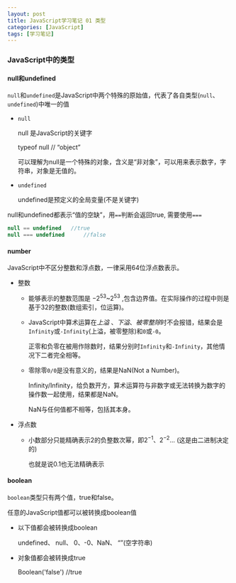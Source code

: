 ```yaml
---
layout: post
title: JavaScript学习笔记 01 类型
categories: [JavaScript]
tags: [学习笔记]
---
```


### JavaScript中的类型

#### null和undefined

`null`和`undefined`是JavaScript中两个特殊的原始值，代表了各自类型(`null`、`undefined`)中唯一的值

- `null`

  null 是JavaScript的关键字

  typeof null 	//		“object”

  可以理解为null是一个特殊的对象，含义是“非对象”，可以用来表示数字，字符串，对象是无值的。

- `undefined`

  undefined是预定义的全局变量(不是关键字)

null和undefined都表示“值的空缺”，用`==`判断会返回true, 需要使用`===`

```javascript
null == undefined 	//true
null === undefined		//false
```



#### number

JavaScript中不区分整数和浮点数，一律采用64位浮点数表示。

-   整数
    -   能够表示的整数范围是 $-2^{53}$~$2^{53}$ ,包含边界值。在实际操作的过程中则是基于32的整数(数组索引，位运算)。 

    -   JavaScript中算术运算在*上溢* 、*下溢*、*被零整除*时不会报错，结果会是`Infinity`或`-Infinity`(上溢，被零整除)和`0`或`-0`。

        正零和负零在被用作除数时，结果分别时`Infinity`和`-Infinity`，其他情况下二者完全相等。

    -   零除零`0/0`是没有意义的，结果是NaN(Not a Number)。

        Infinity/Infinity，给负数开方，算术运算符与非数字或无法转换为数字的操作数一起使用，结果都是NaN。

        NaN与任何值都不相等，包括其本身。

-   浮点数

    -   小数部分只能精确表示2的负整数次幂，即$2^{-1}$、$2^{-2}$... (这是由二进制决定的)

        也就是说0.1也无法精确表示

#### boolean

`boolean`类型只有两个值，true和false。

任意的JavaScript值都可以被转换成boolean值

 -  以下值都会被转换成boolean

    undefined、 null、 0、-0、NaN、 “”(空字符串)

- 对象值都会被转换成true

  Boolean('false') //true

